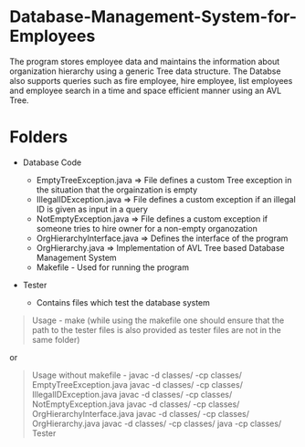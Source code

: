 # Database-Management-System-for-Employees

The program stores employee data and maintains the information about organization hierarchy using a generic Tree data structure. The Databse also supports queries such as fire employee, hire employee, list employees and employee search in a time and space efficient manner using an AVL Tree.

# Folders

- Database Code
  - EmptyTreeException.java => File defines a custom Tree exception in the situation that the orgainzation is empty
  - IllegalIDException.java => File defines a custom exception if an illegal ID is given as input in a query
  - NotEmptyException.java => File defines a custom exception if someone tries to hire owner for a non-empty organozation
  - OrgHierarchyInterface.java => Defines the interface of the program
  - OrgHierarchy.java => Implementation of AVL Tree based Database Management System
  - Makefile - Used for running the program

- Tester 
  - Contains files which test the database system

> Usage - make (while using the makefile one should ensure that the path to the tester files is also provided as tester files are not in the same folder)

or 

> Usage without makefile - 
> javac -d classes/ -cp classes/ EmptyTreeException.java
> javac -d classes/ -cp classes/ IllegalIDException.java
> javac -d classes/ -cp classes/ NotEmptyException.java
> javac -d classes/ -cp classes/ OrgHierarchyInterface.java
> javac -d classes/ -cp classes/ OrgHierarchy.java
> javac -d classes/ -cp classes/ <Path to Tester files>
> java -cp classes/ Tester
